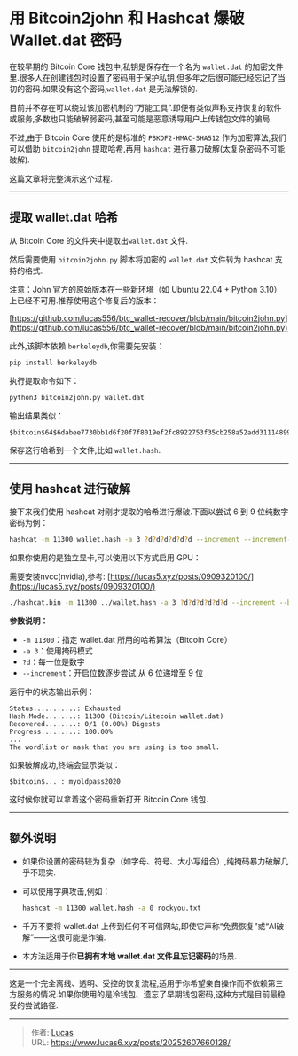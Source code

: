 # 用 Bitcoin2john 和 Hashcat 爆破 Wallet.dat 密码


在较早期的 Bitcoin Core 钱包中,私钥是保存在一个名为 `wallet.dat` 的加密文件里.很多人在创建钱包时设置了密码用于保护私钥,但多年之后很可能已经忘记了当初的密码.如果没有这个密码,`wallet.dat` 是无法解锁的.

目前并不存在可以绕过该加密机制的“万能工具”.即便有类似声称支持恢复的软件或服务,多数也只能破解弱密码,甚至可能是恶意诱导用户上传钱包文件的骗局.

不过,由于 Bitcoin Core 使用的是标准的 `PBKDF2-HMAC-SHA512` 作为加密算法,我们可以借助 `bitcoin2john` 提取哈希,再用 `hashcat` 进行暴力破解(太复杂密码不可能破解).

这篇文章将完整演示这个过程.

---

## 提取 wallet.dat 哈希

从 Bitcoin Core 的文件夹中提取出`wallet.dat` 文件.

然后需要使用 `bitcoin2john.py` 脚本将加密的 `wallet.dat` 文件转为 hashcat 支持的格式.

注意：John 官方的原始版本在一些新环境（如 Ubuntu 22.04 + Python 3.10）上已经不可用.推荐使用这个修复后的版本：

[https://github.com/lucas556/btc_wallet-recover/blob/main/bitcoin2john.py](https://github.com/lucas556/btc_wallet-recover/blob/main/bitcoin2john.py)

此外,该脚本依赖 `berkeleydb`,你需要先安装：

```bash
pip install berkeleydb
```

执行提取命令如下：

```bash
python3 bitcoin2john.py wallet.dat
```

输出结果类似：

```
$bitcoin$64$6dabee7730bb1d6f20f7f8019ef2fc8922753f35cb258a52add31114899e19fd$16$70813ad5382f7a5a$166925$2$00$2$00
```

保存这行哈希到一个文件,比如 `wallet.hash`.

---

## 使用 hashcat 进行破解

接下来我们使用 hashcat 对刚才提取的哈希进行爆破.下面以尝试 6 到 9 位纯数字密码为例：

```bash
hashcat -m 11300 wallet.hash -a 3 ?d?d?d?d?d?d --increment --increment-min=6 --increment-max=9
```

如果你使用的是独立显卡,可以使用以下方式启用 GPU：

需要安装nvcc(nvidia),参考: [https://lucas5.xyz/posts/0909320100/](https://lucas5.xyz/posts/0909320100/)

```bash
./hashcat.bin -m 11300 ../wallet.hash -a 3 ?d?d?d?d?d?d --increment --backend-ignore-opencl --force
```

**参数说明：**

- `-m 11300`：指定 wallet.dat 所用的哈希算法（Bitcoin Core）
- `-a 3`：使用掩码模式
- `?d`：每一位是数字
- `--increment`：开启位数逐步尝试,从 6 位递增至 9 位

运行中的状态输出示例：

```
Status...........: Exhausted
Hash.Mode........: 11300 (Bitcoin/Litecoin wallet.dat)
Recovered........: 0/1 (0.00%) Digests
Progress.........: 100.00%
...
The wordlist or mask that you are using is too small.
```

如果破解成功,终端会显示类似：

```
$bitcoin$... : myoldpass2020
```

这时候你就可以拿着这个密码重新打开 Bitcoin Core 钱包.

---

## 额外说明

- 如果你设置的密码较为复杂（如字母、符号、大小写组合）,纯掩码暴力破解几乎不现实.
- 可以使用字典攻击,例如：

  ```bash
  hashcat -m 11300 wallet.hash -a 0 rockyou.txt
  ```

- 千万不要将 wallet.dat 上传到任何不可信网站,即使它声称“免费恢复”或“AI破解”——这很可能是诈骗.
- 本方法适用于你**已拥有本地 wallet.dat 文件且忘记密码**的场景.

---

这是一个完全离线、透明、受控的恢复流程,适用于你希望亲自操作而不依赖第三方服务的情况.如果你使用的是冷钱包、遗忘了早期钱包密码,这种方式是目前最稳妥的尝试路径.


---

> 作者: [Lucas](https://www.lucas6.xyz)  
> URL: https://www.lucas6.xyz/posts/20252607660128/  

